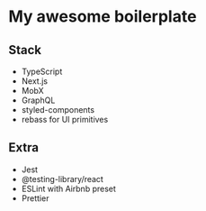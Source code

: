 # My awesome boilerplate

## Stack

- TypeScript
- Next.js
- MobX
- GraphQL
- styled-components
- rebass for UI primitives

## Extra

- Jest
- @testing-library/react
- ESLint with Airbnb preset
- Prettier
